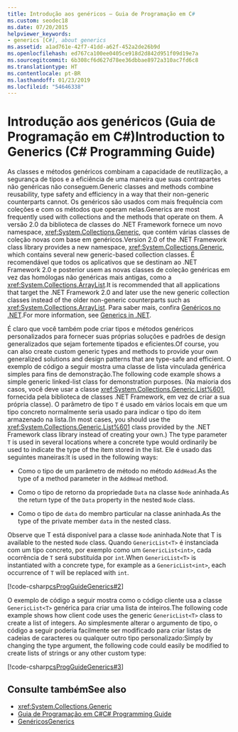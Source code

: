 ```yaml
---
title: Introdução aos genéricos – Guia de Programação em C#
ms.custom: seodec18
ms.date: 07/20/2015
helpviewer_keywords:
- generics [C#], about generics
ms.assetid: a1ad761e-42f7-41dd-a62f-452a2de26b9d
ms.openlocfilehash: ed767ca100ee0405ce918d2d842d951f09d19e7a
ms.sourcegitcommit: 6b308cf6d627d78ee36dbbae8972a310ac7fd6c8
ms.translationtype: HT
ms.contentlocale: pt-BR
ms.lasthandoff: 01/23/2019
ms.locfileid: "54646338"
---
```

# <a name="introduction-to-generics-c-programming-guide"></a><span data-ttu-id="04b94-102">Introdução aos genéricos (Guia de Programação em C#)</span><span class="sxs-lookup"><span data-stu-id="04b94-102">Introduction to Generics (C# Programming Guide)</span></span>
<span data-ttu-id="04b94-103">As classes e métodos genéricos combinam a capacidade de reutilização, a segurança de tipos e a eficiência de uma maneira que suas contrapartes não genéricas não conseguem.</span><span class="sxs-lookup"><span data-stu-id="04b94-103">Generic classes and methods combine reusability, type safety and efficiency in a way that their non-generic counterparts cannot.</span></span> <span data-ttu-id="04b94-104">Os genéricos são usados com mais frequência com coleções e com os métodos que operam nelas.</span><span class="sxs-lookup"><span data-stu-id="04b94-104">Generics are most frequently used with collections and the methods that operate on them.</span></span> <span data-ttu-id="04b94-105">A versão 2.0 da biblioteca de classes do .NET Framework fornece um novo namespace, <xref:System.Collections.Generic>, que contém várias classes de coleção novas com base em genéricos.</span><span class="sxs-lookup"><span data-stu-id="04b94-105">Version 2.0 of the .NET Framework class library provides a new namespace, <xref:System.Collections.Generic>, which contains several new generic-based collection classes.</span></span> <span data-ttu-id="04b94-106">É recomendável que todos os aplicativos que se destinam ao .NET Framework 2.0 e posterior usem as novas classes de coleção genéricas em vez das homólogas não genéricas mais antigas, como a <xref:System.Collections.ArrayList>.</span><span class="sxs-lookup"><span data-stu-id="04b94-106">It is recommended that all applications that target the .NET Framework 2.0 and later use the new generic collection classes instead of the older non-generic counterparts such as <xref:System.Collections.ArrayList>.</span></span> <span data-ttu-id="04b94-107">Para saber mais, confira [Genéricos no .NET](../../../standard/generics/index.md).</span><span class="sxs-lookup"><span data-stu-id="04b94-107">For more information, see [Generics in .NET](../../../standard/generics/index.md).</span></span>  
  
 <span data-ttu-id="04b94-108">É claro que você também pode criar tipos e métodos genéricos personalizados para fornecer suas próprias soluções e padrões de design generalizados que sejam fortemente tipados e eficientes.</span><span class="sxs-lookup"><span data-stu-id="04b94-108">Of course, you can also create custom generic types and methods to provide your own generalized solutions and design patterns that are type-safe and efficient.</span></span> <span data-ttu-id="04b94-109">O exemplo de código a seguir mostra uma classe de lista vinculada genérica simples para fins de demonstração.</span><span class="sxs-lookup"><span data-stu-id="04b94-109">The following code example shows a simple generic linked-list class for demonstration purposes.</span></span> <span data-ttu-id="04b94-110">(Na maioria dos casos, você deve usar a classe <xref:System.Collections.Generic.List%601>, fornecida pela biblioteca de classes .NET Framework, em vez de criar a sua própria classe). O parâmetro de tipo `T` é usado em vários locais em que um tipo concreto normalmente seria usado para indicar o tipo do item armazenado na lista.</span><span class="sxs-lookup"><span data-stu-id="04b94-110">(In most cases, you should use the <xref:System.Collections.Generic.List%601> class provided by the .NET Framework class library instead of creating your own.) The type parameter `T` is used in several locations where a concrete type would ordinarily be used to indicate the type of the item stored in the list.</span></span> <span data-ttu-id="04b94-111">Ele é usado das seguintes maneiras:</span><span class="sxs-lookup"><span data-stu-id="04b94-111">It is used in the following ways:</span></span>  
  
-   <span data-ttu-id="04b94-112">Como o tipo de um parâmetro de método no método `AddHead`.</span><span class="sxs-lookup"><span data-stu-id="04b94-112">As the type of a method parameter in the `AddHead` method.</span></span>  
  
-   <span data-ttu-id="04b94-113">Como o tipo de retorno da propriedade `Data` na classe `Node` aninhada.</span><span class="sxs-lookup"><span data-stu-id="04b94-113">As the return type of the `Data` property in the nested `Node` class.</span></span>  
  
-   <span data-ttu-id="04b94-114">Como o tipo de `data` do membro particular na classe aninhada.</span><span class="sxs-lookup"><span data-stu-id="04b94-114">As the type of the private member `data` in the nested class.</span></span>  
  
 <span data-ttu-id="04b94-115">Observe que T está disponível para a classe `Node` aninhada.</span><span class="sxs-lookup"><span data-stu-id="04b94-115">Note that T is available to the nested `Node` class.</span></span> <span data-ttu-id="04b94-116">Quando `GenericList<T>` é instanciada com um tipo concreto, por exemplo como um `GenericList<int>`, cada ocorrência de `T` será substituída por `int`.</span><span class="sxs-lookup"><span data-stu-id="04b94-116">When `GenericList<T>` is instantiated with a concrete type, for example as a `GenericList<int>`, each occurrence of `T` will be replaced with `int`.</span></span>  
  
 [!code-csharp[csProgGuideGenerics#2](../../../csharp/programming-guide/generics/codesnippet/CSharp/introduction-to-generics_1.cs)]  
  
 <span data-ttu-id="04b94-117">O exemplo de código a seguir mostra como o código cliente usa a classe `GenericList<T>` genérica para criar uma lista de inteiros.</span><span class="sxs-lookup"><span data-stu-id="04b94-117">The following code example shows how client code uses the generic `GenericList<T>` class to create a list of integers.</span></span> <span data-ttu-id="04b94-118">Ao simplesmente alterar o argumento de tipo, o código a seguir poderia facilmente ser modificado para criar listas de cadeias de caracteres ou qualquer outro tipo personalizado:</span><span class="sxs-lookup"><span data-stu-id="04b94-118">Simply by changing the type argument, the following code could easily be modified to create lists of strings or any other custom type:</span></span>  
  
 [!code-csharp[csProgGuideGenerics#3](../../../csharp/programming-guide/generics/codesnippet/CSharp/introduction-to-generics_2.cs)]  
  
## <a name="see-also"></a><span data-ttu-id="04b94-119">Consulte também</span><span class="sxs-lookup"><span data-stu-id="04b94-119">See also</span></span>

- <xref:System.Collections.Generic>
- [<span data-ttu-id="04b94-120">Guia de Programação em C#</span><span class="sxs-lookup"><span data-stu-id="04b94-120">C# Programming Guide</span></span>](../../../csharp/programming-guide/index.md)
- [<span data-ttu-id="04b94-121">Genéricos</span><span class="sxs-lookup"><span data-stu-id="04b94-121">Generics</span></span>](../../../csharp/programming-guide/generics/index.md)
